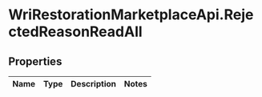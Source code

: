 # WriRestorationMarketplaceApi.RejectedReasonReadAll

## Properties
Name | Type | Description | Notes
------------ | ------------- | ------------- | -------------


